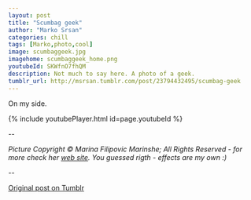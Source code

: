 ```yaml
---
layout: post
title: "Scumbag geek"
author: "Marko Srsan"
categories: chill
tags: [Marko,photo,cool]
image: scumbaggeek.jpg
imagehome: scumbaggeek_home.png
youtubeId: SKWfnO7fhQM
description: Not much to say here. A photo of a geek.
tumblr_url: http://msrsan.tumblr.com/post/23794432495/scumbag-geek
---
```

On my side.

{% include youtubePlayer.html id=page.youtubeId %}

--

*Picture Copyright © Marina Filipovic Marinshe; All Rights Reserved - for more check her [web site](http://www.marinshe.com/). You guessed rigth - effects are my own :)*

--

[Original post on Tumblr](http://msrsan.tumblr.com/post/23794432495/scumbag-geek)
